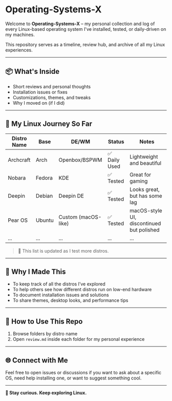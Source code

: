 # Operating-Systems-X

Welcome to **Operating-Systems-X** – my personal collection and log of every Linux-based operating system I've installed, tested, or daily-driven on my machines.

This repository serves as a timeline, review hub, and archive of all my Linux experiences.

---

## 📦 What's Inside

- Short reviews and personal thoughts
- Installation issues or fixes
- Customizations, themes, and tweaks
- Why I moved on (if I did)

---

## 🐧 My Linux Journey So Far

| Distro Name        | Base      | DE/WM         | Status       | Notes |
|--------------------|-----------|---------------|--------------|-------|
| Archcraft          | Arch      | Openbox/BSPWM | ✅ Daily Used | Lightweight and beautiful |
| Nobara             | Fedora    | KDE           | ✅ Tested     | Great for gaming |
| Deepin             | Debian    | Deepin DE     | ✅ Tested     | Looks great, but has some lag |
| Pear OS            | Ubuntu    | Custom (macOS-like) | ✅ Tested     | macOS-style UI, discontinued but polished |
| ...                | ...       | ...           | ...          | ...   |

> 📌 This list is updated as I test more distros.

---

## 🧠 Why I Made This

- To keep track of all the distros I’ve explored  
- To help others see how different distros run on low-end hardware  
- To document installation issues and solutions  
- To share themes, desktop looks, and performance tips

---

## 🚀 How to Use This Repo

1. Browse folders by distro name  
2. Open `review.md` inside each folder for my personal experience  

---

## 🌐 Connect with Me

Feel free to open issues or discussions if you want to ask about a specific OS, need help installing one, or want to suggest something cool.

---

**🧠 Stay curious. Keep exploring Linux.**
